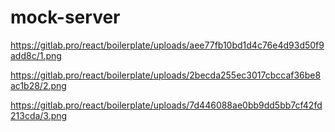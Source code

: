# mock-server

https://gitlab.pro/react/boilerplate/uploads/aee77fb10bd1d4c76e4d93d50f9add8c/1.png

https://gitlab.pro/react/boilerplate/uploads/2becda255ec3017cbccaf36be8ac1b28/2.png

https://gitlab.pro/react/boilerplate/uploads/7d446088ae0bb9dd5bb7cf42fd213cda/3.png
